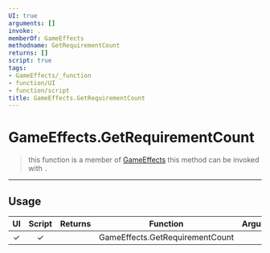 ```yaml
---
UI: true
arguments: []
invoke: .
memberOf: GameEffects
methodname: GetRequirementCount
returns: []
script: true
tags:
- GameEffects/_function
- function/UI
- function/script
title: GameEffects.GetRequirementCount
---
```

# GameEffects.GetRequirementCount
> this function is a member of [GameEffects](civ-6/lua/GameEffects.md)
> this method can be invoked with `.`
-----
## Usage
|  UI | Script | Returns | Function | Arguments |
|:---:|:------:|-------:|:--------:|:---------|
|✓|✓||GameEffects.GetRequirementCount||
